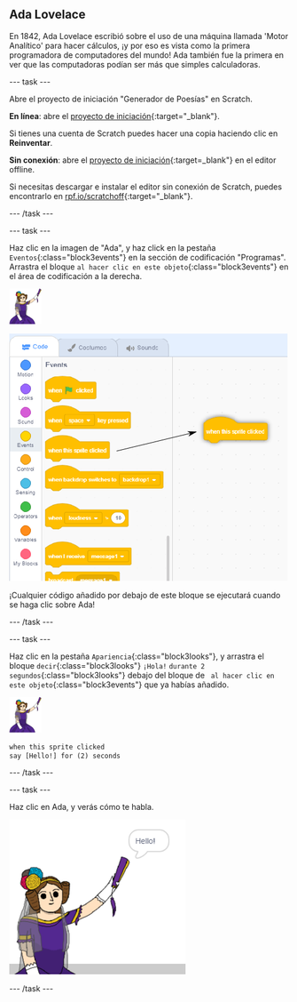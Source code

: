 ## Ada Lovelace

En 1842, Ada Lovelace escribió sobre el uso de una máquina llamada 'Motor Analítico' para hacer cálculos, ¡y por eso es vista como la primera programadora de computadores del mundo! Ada también fue la primera en ver que las computadoras podían ser más que simples calculadoras.

\--- task \---

Abre el proyecto de iniciación "Generador de Poesías" en Scratch.

**En línea**: abre el [proyecto de iniciación](http://rpf.io/poetry-on){:target="_blank"}.

Si tienes una cuenta de Scratch puedes hacer una copia haciendo clic en **Reinventar**.

**Sin conexión**: abre el [proyecto de iniciación](http://rpf.io/p/en/beat-the-goalie-go){:target=_blank"} en el editor offline.

Si necesitas descargar e instalar el editor sin conexión de Scratch, puedes encontrarlo en [rpf.io/scratchoff](http://rpf.io/scratchoff){:target="_blank"}.

\--- /task \---

\--- task \---

Haz clic en la imagen de "Ada", y haz click en la pestaña `Eventos`{:class="block3events"} en la sección de codificación "Programas". Arrastra el bloque `al hacer clic en este objeto`{:class="block3events"} en el área de codificación a la derecha.

![objeto ada](images/ada-sprite.png)

![arrastrando el bloque al hacer clic en este objeto](images/poetry-click.png)

¡Cualquier código añadido por debajo de este bloque se ejecutará cuando se haga clic sobre Ada!

\--- /task \---

\--- task \---

Haz clic en la pestaña `Apariencia`{:class="block3looks"}, y arrastra el bloque `decir`{:class="block3looks"} `¡Hola!` `durante 2 segundos`{:class="block3looks"} debajo del bloque de ` al hacer clic en este objeto`{:class="block3events"} que ya habías añadido.

![imagen ada](images/ada-sprite.png)

```blocks3
when this sprite clicked
say [Hello!] for (2) seconds
```

\--- /task \---

\--- task \---

Haz clic en Ada, y verás cómo te habla.

![captura de pantalla](images/poetry-say-test.png)

\--- /task \---